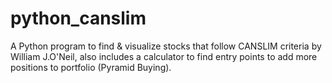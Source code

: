 # python_canslim
A Python program to find & visualize stocks that follow CANSLIM criteria by William J.O'Neil, also includes a calculator to find entry points to add more positions to portfolio (Pyramid Buying).
